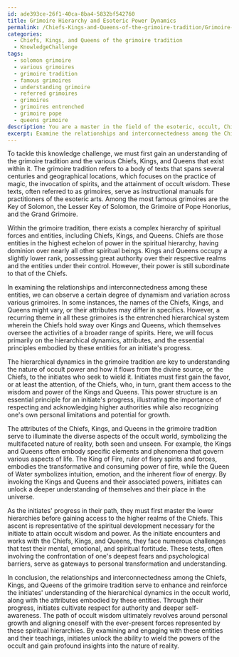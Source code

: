 ```yaml
---
id: ade393ce-26f1-40ca-8ba4-5832bf542760
title: Grimoire Hierarchy and Esoteric Power Dynamics
permalink: /Chiefs-Kings-and-Queens-of-the-grimoire-tradition/Grimoire-Hierarchy-and-Esoteric-Power-Dynamics/
categories:
  - Chiefs, Kings, and Queens of the grimoire tradition
  - KnowledgeChallenge
tags:
  - solomon grimoire
  - various grimoires
  - grimoire tradition
  - famous grimoires
  - understanding grimoire
  - referred grimoires
  - grimoires
  - grimoires entrenched
  - grimoire pope
  - queens grimoire
description: You are a master in the field of the esoteric, occult, Chiefs, Kings, and Queens of the grimoire tradition and Education. You are a writer of tests, challenges, textbooks and deep knowledge on Chiefs, Kings, and Queens of the grimoire tradition for initiates and students to gain deep insights and understanding from. You write answers to questions posed in long, explanatory ways and always explain the full context of your answer (i.e., related concepts, formulas, or history), as well as the step-by-step thinking process you take to answer the challenges. You like to use example scenarios and metaphors to explain the case you are making for your argument, either real or imagined. Summarize the key themes, ideas, and conclusions at the end.
excerpt: Examine the relationships and interconnectedness among the Chiefs, Kings, and Queens of the grimoire tradition across various grimoires, and demonstrate how their hierarchical dynamics and attributes serve to embody the essential principles necessary for an initiate's progress in the path of occult wisdom.
---
```

To tackle this knowledge challenge, we must first gain an understanding of the grimoire tradition and the various Chiefs, Kings, and Queens that exist within it. The grimoire tradition refers to a body of texts that spans several centuries and geographical locations, which focuses on the practice of magic, the invocation of spirits, and the attainment of occult wisdom. These texts, often referred to as grimoires, serve as instructional manuals for practitioners of the esoteric arts. Among the most famous grimoires are the Key of Solomon, the Lesser Key of Solomon, the Grimoire of Pope Honorius, and the Grand Grimoire.

Within the grimoire tradition, there exists a complex hierarchy of spiritual forces and entities, including Chiefs, Kings, and Queens. Chiefs are those entities in the highest echelon of power in the spiritual hierarchy, having dominion over nearly all other spiritual beings. Kings and Queens occupy a slightly lower rank, possessing great authority over their respective realms and the entities under their control. However, their power is still subordinate to that of the Chiefs.

In examining the relationships and interconnectedness among these entities, we can observe a certain degree of dynamism and variation across various grimoires. In some instances, the names of the Chiefs, Kings, and Queens might vary, or their attributes may differ in specifics. However, a recurring theme in all these grimoires is the entrenched hierarchical system wherein the Chiefs hold sway over Kings and Queens, which themselves oversee the activities of a broader range of spirits. Here, we will focus primarily on the hierarchical dynamics, attributes, and the essential principles embodied by these entities for an initiate's progress.

The hierarchical dynamics in the grimoire tradition are key to understanding the nature of occult power and how it flows from the divine source, or the Chiefs, to the initiates who seek to wield it. Initiates must first gain the favor, or at least the attention, of the Chiefs, who, in turn, grant them access to the wisdom and power of the Kings and Queens. This power structure is an essential principle for an initiate's progress, illustrating the importance of respecting and acknowledging higher authorities while also recognizing one's own personal limitations and potential for growth.

The attributes of the Chiefs, Kings, and Queens in the grimoire tradition serve to illuminate the diverse aspects of the occult world, symbolizing the multifaceted nature of reality, both seen and unseen. For example, the Kings and Queens often embody specific elements and phenomena that govern various aspects of life. The King of Fire, ruler of fiery spirits and forces, embodies the transformative and consuming power of fire, while the Queen of Water symbolizes intuition, emotion, and the inherent flow of energy. By invoking the Kings and Queens and their associated powers, initiates can unlock a deeper understanding of themselves and their place in the universe.

As the initiates' progress in their path, they must first master the lower hierarchies before gaining access to the higher realms of the Chiefs. This ascent is representative of the spiritual development necessary for the initiate to attain occult wisdom and power. As the initiate encounters and works with the Chiefs, Kings, and Queens, they face numerous challenges that test their mental, emotional, and spiritual fortitude. These tests, often involving the confrontation of one's deepest fears and psychological barriers, serve as gateways to personal transformation and understanding.

In conclusion, the relationships and interconnectedness among the Chiefs, Kings, and Queens of the grimoire tradition serve to enhance and reinforce the initiates' understanding of the hierarchical dynamics in the occult world, along with the attributes embodied by these entities. Through their progress, initiates cultivate respect for authority and deeper self-awareness. The path of occult wisdom ultimately revolves around personal growth and aligning oneself with the ever-present forces represented by these spiritual hierarchies. By examining and engaging with these entities and their teachings, initiates unlock the ability to wield the powers of the occult and gain profound insights into the nature of reality.
